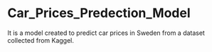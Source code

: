 # Car_Prices_Predection_Model
It is a model created to predict car prices in Sweden from a dataset collected from Kaggel.
